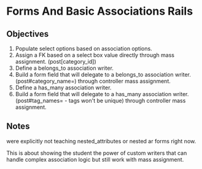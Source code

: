 
# Forms And Basic Associations Rails

## Objectives

1. Populate select options based on association options.
2. Assign a FK based on a select box value directly through mass assignment. (post[category_id])
3. Define a belongs_to association writer.
4. Build a form field that will delegate to a belongs_to association writer. (post#category_name=) through controller mass assignment.
5. Define a has_many association writer.
6. Build a form field that will delegate to a has_many association writer. (post#tag_names= - tags won't be unique) through controller mass assignment.

## Notes

were explicitly not teaching nested_attributes or nested ar forms right now.

This is about showing the student the power of custom writers that can handle complex association logic but still work with mass assignment.
